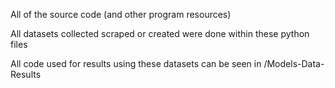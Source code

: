 All of the source code (and other program resources)

All datasets collected scraped or created were done within these python files

All code used for results using these datasets can be seen in /Models-Data-Results


